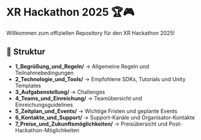 # XR Hackathon 2025 🏆🎮
Willkommen zum offiziellen Repository für den XR Hackathon 2025!

## 📂 Struktur
- **1_Begrüßung_und_Regeln/** → Allgemeine Regeln und Teilnahmebedingungen
- **2_Technologie_und_Tools/** → Empfohlene SDKs, Tutorials und Unity Templates
- **3_Aufgabenstellung/** → Challenges
- **4_Teams_und_Einreichung/** → Teamübersicht und Einreichungsguidelines
- **5_Zeitplan_und_Events/** → Wichtige Fristen und geplante Events
- **6_Kontakte_und_Support/** → Support-Kanäle und Organisator-Kontakte
- **7_Preise_und_Zukunftsmöglichkeiten/** → Preisübersicht und Post-Hackathon-Möglichkeiten
